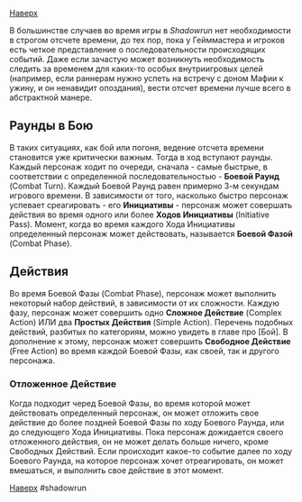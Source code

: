 [Наверх](Shadowrun%203rd%20Ed.md)

В большинстве случаев во время игры в *Shadowrun* нет необходимости в строгом отсчете времени, до тех пор, пока у Гейммастера и игроков есть четкое представление о последовательности происходящих событий. Даже если зачастую может возникнуть необходимость следить за временем для каких-то особых внутриигровых целей (например, если раннерам нужно успеть на встречу с доном Мафии к ужину, и он ненавидит опоздания), вести отсчет времени лучше всего в абстрактной манере.

## Раунды в Бою
В таких ситуациях, как бой или погоня, ведение отсчета времени становится уже критически важным. Тогда в ход вступают раунды. Каждый персонаж ходит по очереди, сначала - самые быстрые, в соответствии с определенной последовательностью - **Боевой Раунд** (Combat Turn). Каждый Боевой Раунд равен примерно 3-м секундам игрового времени. В зависимости от того, насколько быстро персонаж успевает среагировать - его **Инициативы** - персонаж может совершать действия во время одного или более **Ходов Инициативы** (Initiative Pass). Момент, когда во время каждого Хода Инициативы определенный персонаж может действовать, называется **Боевой Фазой** (Combat Phase).

## Действия
Во время Боевой Фазы (Combat Phase), персонаж может выполнить некоторый набор действий, в зависимости от их сложности. Каждую фазу, персонаж может совершить одно **Сложное Действие** (Complex Action) ИЛИ два **Простых Действия** (Simple Action). Перечень подобных действий, разбитых по категориям, можно увидеть в главе про [Бой]. В дополнение к этому, персонаж может совершить **Свободное Действие** (Free Action) во время каждой Боевой Фазы, как своей, так и другого персонажа.

### Отложенное Действие
Когда подходит черед Боевой Фазы, во время которой может действовать определенный персонаж, он может отложить свое действие до более поздней Боевой Фазы по ходу Боевого Раунда, или до следующего Хода Инициативы. Пока персонаж дожидается своего отложенного действия, он не может делать больше ничего, кроме Свободных Действий. Если происходит какое-то событие далее по ходу Боевого Раунда, на которое персонаж хочет отреагировать, он может вмешаться, и выполнить свое действие в этот момент.

[Наверх](Shadowrun%203rd%20Ed.md)
#shadowrun